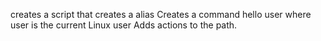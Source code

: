 creates a script that creates a alias
Creates a command hello user where user is the current Linux user
Adds actions to the path.
